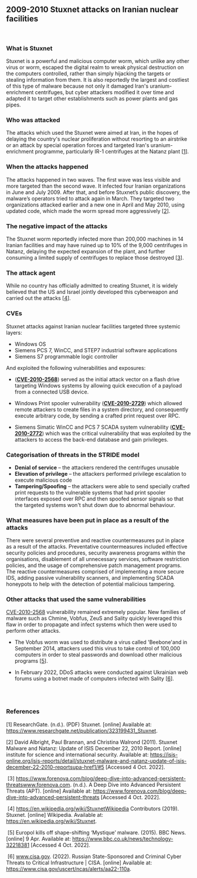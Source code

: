 ## 2009-2010 Stuxnet attacks on Iranian nuclear facilities
<br>

### What is Stuxnet 
Stuxnet is a powerful and malicious computer worm, which unlike any other virus or worm, escaped the digital realm to wreak physical destruction on the computers controlled, rather than simply hijacking the targets or stealing information from them. It is also reportedly the largest and costliest of this type of malware because not only it damaged Iran's uranium-enrichment centrifuges, but cyber attackers modified it over time and adapted it to target other establishments such as power plants and gas pipes.

### Who was attacked
The attacks which used the Stuxnet were aimed at Iran, in the hopes of delaying the country's nuclear proliferation without resorting to an airstrike or an attack by special operation forces and targeted Iran's uranium-enrichment programme, particularly IR-1 centrifuges at the Natanz plant [[1](https://www.researchgate.net/publication/323199431_Stuxnet)].

### When the attacks happened
The attacks happened in two waves. The first wave was less visible and more targeted than the second wave. It infected four Iranian organizations in June and July 2009. After that, and before Stuxnet’s public discovery, the malware’s operators tried to attack again in March. They targeted two organizations attacked earlier and a new one in April and May 2010, using updated code, which made the worm spread more aggressively [[2](https://isis-online.org/isis-reports/detail/stuxnet-malware-and-natanz-update-of-isis-december-22-2010-reportsupa-href1/#5)].

### The negative impact of the attacks
The Stuxnet worm reportedly infected more than 200,000 machines in 14 Iranian facilities and may have ruined up to 10% of the 9,000 centrifuges in Natanz, delaying the expected expansion of the plant, and further consuming a limited supply of centrifuges to replace those destroyed [[3](https://www.forenova.com/blog/deep-dive-into-advanced-persistent-threats)]. 

### The attack agent
While no country has officially admitted to creating Stuxnet, it is widely believed that the US and Israel jointly developed this cyberweapon and carried out the attacks [[4](https://en.wikipedia.org/wiki/Stuxnet)]. 

### CVEs
Stuxnet attacks against Iranian nuclear facilities targeted three systemic layers:
-	Windows OS
-	Siemens PCS 7, WinCC, and STEP7 industrial software applications
-	Siemens S7 programmable logic controller

And exploited the following vulnerabilities and exposures:
- ([**CVE-2010-2568**](https://cve.mitre.org/cgi-bin/cvename.cgi?name=CVE-2010-2568)) served as the initial attack vector on a flash drive targeting Windows systems by allowing quick execution of a payload from a connected USB device.

- Windows Print spooler vulnerability ([**CVE-2010-2729**](https://cve.mitre.org/cgi-bin/cvename.cgi?name=CVE-2010-2729)) which allowed remote attackers to create files in a system directory, and consequently execute arbitrary code, by sending a crafted print request over RPC.

- Siemens Simatic WinCC and PCS 7 SCADA system vulnerability ([**CVE-2010-2772**](https://cve.mitre.org/cgi-bin/cvename.cgi?name=cve-2010-2772)) which was the critical vulnerability that was exploited by the attackers to access the back-end database and gain privileges.

### Categorisation of threats in the STRIDE model
- **Denial of service** – the attackers rendered the centrifuges unusable  
- **Elevation of privilege** – the attackers performed privilege escalation to execute malicious code  
- **Tampering/Spoofing** – the attackers were able to send specially crafted print requests to the vulnerable systems that had print spooler interfaces exposed over RPC and then spoofed sensor signals so that the targeted systems won't shut down due to abnormal behaviour. 

### What measures have been put in place as a result of the attacks
There were several preventive and reactive countermeasures put in place as a result of the attacks.
Preventative countermeasures included effective security policies and procedures, security awareness programs within the organisations, disablement of all unnecessary services, software restriction policies, and the usage of comprehensive patch management programs.
The reactive countermeasures comprised of implementing a more secure IDS, adding passive vulnerability scanners, and implementing SCADA honeypots to help with the detection of potential malicious tampering.

### Other attacks that used the same vulnerabilities

 [CVE-2010-2568](https://cve.mitre.org/cgi-bin/cvename.cgi?name=CVE-2010-2568) vulnerability remained extremely popular.
New families of malware such as Chmine, Vobfus, ZeuS and Sality quickly leveraged this flaw in order to propagate and infect systems which then were used to perform other attacks.

- The Vobfus worm was used to distribute a virus called 'Beebone'and in September 2014, attackers used this virus to take control of 100,000 computers in order to steal passwords and download other malicious programs [[5](https://www.bbc.co.uk/news/technology-32218381)]. 

- In February 2022, DDoS attacks were conducted against Ukrainian web forums using a botnet made of computers infected with Sality [[6](https://www.cisa.gov/uscert/ncas/alerts/aa22-110a)].


<br><br>
### References
[1] ResearchGate. (n.d.). (PDF) Stuxnet. [online] Available at: https://www.researchgate.net/publication/323199431_Stuxnet.

[2] David Albright, Paul Brannan, and Christina Walrond (2011). Stuxnet Malware and Natanz: Update of ISIS December 22, 2010 Report. [online] institute for science and international security. Available at: https://isis-online.org/isis-reports/detail/stuxnet-malware-and-natanz-update-of-isis-december-22-2010-reportsupa-href1/#5 [Accessed 4 Oct. 2022].

‌
[3] https://www.forenova.com/blog/deep-dive-into-advanced-persistent-threatswww.forenova.com. (n.d.). A Deep Dive into Advanced Persistent Threats (APT). [online] Available at: https://www.forenova.com/blog/deep-dive-into-advanced-persistent-threats [Accessed 4 Oct. 2022].

‌
[4] https://en.wikipedia.org/wiki/StuxnetWikipedia Contributors (2019). Stuxnet. [online] Wikipedia. Available at: https://en.wikipedia.org/wiki/Stuxnet.

‌
[5] Europol kills off shape-shifting ‘Mystique’ malware. (2015). BBC News. [online] 9 Apr. Available at: https://www.bbc.co.uk/news/technology-32218381 [Accessed 4 Oct. 2022].

‌
[6] www.cisa.gov. (2022). Russian State-Sponsored and Criminal Cyber Threats to Critical Infrastructure | CISA. [online] Available at: https://www.cisa.gov/uscert/ncas/alerts/aa22-110a.

‌

